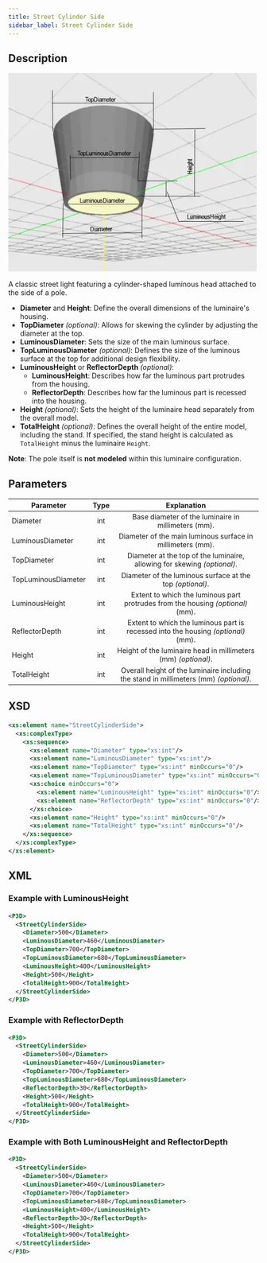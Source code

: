 ```yaml
---
title: Street Cylinder Side
sidebar_label: Street Cylinder Side
---
```


## Description

![Street Cylinder Side](/img/docs/geometry/parametric/street-cylinder-side.webp)

A classic street light featuring a cylinder-shaped luminous head attached to the side of a pole.

- **Diameter** and **Height**: Define the overall dimensions of the luminaire's housing.
- **TopDiameter** *(optional)*: Allows for skewing the cylinder by adjusting the diameter at the top.
- **LuminousDiameter**: Sets the size of the main luminous surface.
- **TopLuminousDiameter** *(optional)*: Defines the size of the luminous surface at the top for additional design flexibility.
- **LuminousHeight** or **ReflectorDepth** *(optional)*:
  - **LuminousHeight**: Describes how far the luminous part protrudes from the housing.
  - **ReflectorDepth**: Describes how far the luminous part is recessed into the housing.
- **Height** *(optional)*: Sets the height of the luminaire head separately from the overall model.
- **TotalHeight** *(optional)*: Defines the overall height of the entire model, including the stand. If specified, the stand height is calculated as `TotalHeight` minus the luminaire `Height`.

**Note**: The pole itself is **not modeled** within this luminaire configuration.

## Parameters

| Parameter           | Type   | Explanation                                                                         |
| ------------------- | :----: | :---------------------------------------------------------------------------------: |
| Diameter            | int    | Base diameter of the luminaire in millimeters (mm).                                |
| LuminousDiameter    | int    | Diameter of the main luminous surface in millimeters (mm).                         |
| TopDiameter         | int    | Diameter at the top of the luminaire, allowing for skewing *(optional)*.          |
| TopLuminousDiameter | int    | Diameter of the luminous surface at the top *(optional)*.                          |
| LuminousHeight      | int    | Extent to which the luminous part protrudes from the housing *(optional)* (mm).    |
| ReflectorDepth      | int    | Extent to which the luminous part is recessed into the housing *(optional)* (mm).  |
| Height              | int    | Height of the luminaire head in millimeters (mm) *(optional)*.                     |
| TotalHeight         | int    | Overall height of the luminaire including the stand in millimeters (mm) *(optional)*.|

## XSD

```xml
<xs:element name="StreetCylinderSide">
  <xs:complexType>
    <xs:sequence>
      <xs:element name="Diameter" type="xs:int"/>
      <xs:element name="LuminousDiameter" type="xs:int"/>
      <xs:element name="TopDiameter" type="xs:int" minOccurs="0"/>
      <xs:element name="TopLuminousDiameter" type="xs:int" minOccurs="0"/>
      <xs:choice minOccurs="0">
        <xs:element name="LuminousHeight" type="xs:int" minOccurs="0"/>
        <xs:element name="ReflectorDepth" type="xs:int" minOccurs="0"/>
      </xs:choice>
      <xs:element name="Height" type="xs:int" minOccurs="0"/>
      <xs:element name="TotalHeight" type="xs:int" minOccurs="0"/>
    </xs:sequence>
  </xs:complexType>
</xs:element>
```

## XML
### Example with LuminousHeight

```xml
<P3D>
  <StreetCylinderSide>
    <Diameter>500</Diameter>
    <LuminousDiameter>460</LuminousDiameter>
    <TopDiameter>700</TopDiameter>
    <TopLuminousDiameter>680</TopLuminousDiameter>
    <LuminousHeight>400</LuminousHeight>
    <Height>500</Height>
    <TotalHeight>900</TotalHeight>
  </StreetCylinderSide>
</P3D>
```

### Example with ReflectorDepth

```xml
<P3D>
  <StreetCylinderSide>
    <Diameter>500</Diameter>
    <LuminousDiameter>460</LuminousDiameter>
    <TopDiameter>700</TopDiameter>
    <TopLuminousDiameter>680</TopLuminousDiameter>
    <ReflectorDepth>30</ReflectorDepth>
    <Height>500</Height>
    <TotalHeight>900</TotalHeight>
  </StreetCylinderSide>
</P3D>
```
### Example with Both LuminousHeight and ReflectorDepth

```xml
<P3D>
  <StreetCylinderSide>
    <Diameter>500</Diameter>
    <LuminousDiameter>460</LuminousDiameter>
    <TopDiameter>700</TopDiameter>
    <TopLuminousDiameter>680</TopLuminousDiameter>
    <LuminousHeight>400</LuminousHeight>
    <ReflectorDepth>30</ReflectorDepth>
    <Height>500</Height>
    <TotalHeight>900</TotalHeight>
  </StreetCylinderSide>
</P3D>
```